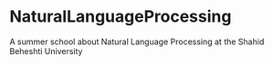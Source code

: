 # NaturalLanguageProcessing
A summer school about Natural Language Processing at the Shahid Beheshti University
